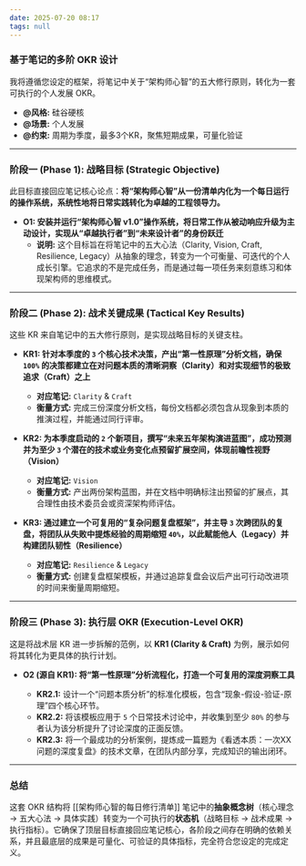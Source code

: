 ```yaml
---
date: 2025-07-20 08:17
tags: null
---
```

### **基于笔记的多阶 OKR 设计**

我将遵循您设定的框架，将笔记中关于“架构师心智”的五大修行原则，转化为一套可执行的个人发展 OKR。

*   **@风格:** 硅谷硬核
*   **@场景:** 个人发展
*   **@约束:** 周期为季度，最多3个KR，聚焦短期成果，可量化验证

---

### **阶段一 (Phase 1): 战略目标 (Strategic Objective)**

此目标直接回应笔记核心论点：**将“架构师心智”从一份清单内化为一个每日运行的操作系统，系统性地将日常实践转化为卓越的工程领导力。**

*   **O1: 安装并运行“架构师心智 v1.0”操作系统，将日常工作从被动响应升级为主动设计，实现从“卓越执行者”到“未来设计者”的身份跃迁**
    *   **说明:** 这个目标旨在将笔记中的五大心法（Clarity, Vision, Craft, Resilience, Legacy）从抽象的理念，转变为一个可衡量、可迭代的个人成长引擎。它追求的不是完成任务，而是通过每一项任务来刻意练习和体现架构师的思维模式。

---

### **阶段二 (Phase 2): 战术关键成果 (Tactical Key Results)**

这些 KR 来自笔记中的五大修行原则，是实现战略目标的关键支柱。

*   **KR1: 针对本季度的 `3` 个核心技术决策，产出“第一性原理”分析文档，确保 `100%` 的决策都建立在对问题本质的清晰洞察（Clarity）和对实现细节的极致追求（Craft）之上**
    *   **对应笔记:** `Clarity` & `Craft`
    *   **衡量方式:** 完成三份深度分析文档，每份文档都必须包含从现象到本质的推演过程，并能通过同行评审。

*   **KR2: 为本季度启动的 `2` 个新项目，撰写“未来五年架构演进蓝图”，成功预测并为至少 `3` 个潜在的技术或业务变化点预留扩展空间，体现前瞻性视野（Vision）**
    *   **对应笔记:** `Vision`
    *   **衡量方式:** 产出两份架构蓝图，并在文档中明确标注出预留的扩展点，其合理性由技术委员会或资深架构师评估。

*   **KR3: 通过建立一个可复用的“复杂问题复盘框架”，并主导 `3` 次跨团队的复盘，将团队从失败中提炼经验的周期缩短 `40%`，以此赋能他人（Legacy）并构建团队韧性（Resilience）**
    *   **对应笔记:** `Resilience` & `Legacy`
    *   **衡量方式:** 创建复盘框架模板，并通过追踪复盘会议后产出可行动改进项的时间来衡量周期缩短。

---

### **阶段三 (Phase 3): 执行层 OKR (Execution-Level OKR)**

这是将战术层 KR 进一步拆解的范例，以 **KR1 (Clarity & Craft)** 为例，展示如何将其转化为更具体的执行计划。

*   **O2 (源自 KR1): 将“第一性原理”分析流程化，打造一个可复用的深度洞察工具**

    *   **KR2.1:** 设计一个“问题本质分析”的标准化模板，包含“现象-假设-验证-原理”四个核心环节。
    *   **KR2.2:** 将该模板应用于 `5` 个日常技术讨论中，并收集到至少 `80%` 的参与者认为该分析提升了讨论深度的正面反馈。
    *   **KR2.3:** 将一个最成功的分析案例，提炼成一篇题为《看透本质：一次XX问题的深度复盘》的技术文章，在团队内部分享，完成知识的输出闭环。

---

### **总结**

这套 OKR 结构将 [[架构师心智的每日修行清单]] 笔记中的**抽象概念树**（核心理念 -> 五大心法 -> 具体实践）转变为一个可执行的**状态机**（战略目标 -> 战术成果 -> 执行指标）。它确保了顶层目标直接回应笔记核心，各阶段之间存在明确的依赖关系，并且最底层的成果是可量化、可验证的具体指标，完全符合您设定的完成定义。